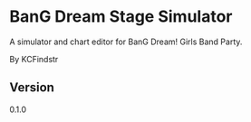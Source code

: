 # BanG Dream Stage Simulator
A simulator and chart editor for BanG Dream! Girls Band Party.

By KCFindstr

## Version
0.1.0
